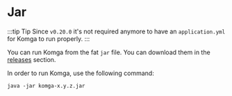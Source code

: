# Jar

:::tip Tip
Since `v0.20.0` it's not required anymore to have an `application.yml` for Komga to run properly.
:::

You can run Komga from the fat `jar` file. You can download them in the [releases](https://github.com/gotson/komga/releases) section.

In order to run Komga, use the following command:

```shell script
java -jar komga-x.y.z.jar
```
